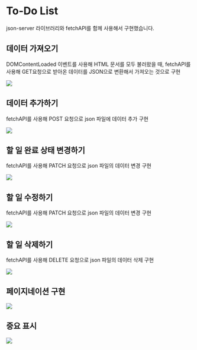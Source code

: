 <h1>To-Do List</h1>
<p>json-server 라이브러리와 fetchAPI를 함께 사용해서 구현했습니다.</p>
<h2>데이터 가져오기</h2>
<p>DOMContentLoaded 이벤트를 사용해 HTML 문서를 모두 불러왔을 때, fetchAPI를 사용해 GET요청으로 받아온 데이터를 JSON으로 변환해서 가져오는 것으로 구현</p>
<img src="https://github.com/tptkds/ToDoList/assets/58039782/2f827822-a7b8-42e9-8fc5-2f4bb9d9a501">

<h2>데이터 추가하기</h2>
<p>fetchAPI를 사용해 POST 요청으로 json 파일에 데이터 추가 구현</p>
<img src="https://github.com/tptkds/ToDoList/assets/58039782/f61d4c91-f9c0-4769-a0c6-b154b494b5cf">

<h2>할 일 완료 상태 변경하기</h2>
<p>fetchAPI를 사용해 PATCH 요청으로 json 파일의 데이터 변경 구현</p>
<img src="https://github.com/tptkds/ToDoList/assets/58039782/e0e192a4-cea2-4593-a4c1-2e670a0f287f">

<h2>할 일 수정하기</h2>
<p>fetchAPI를 사용해 PATCH 요청으로 json 파일의 데이터 변경 구현</p>
<img src="https://github.com/tptkds/ToDoList/assets/58039782/10c36465-3c3b-48ba-8daf-58f407ee368a">

<h2>할 일 삭제하기</h2>
<p>fetchAPI를 사용해 DELETE 요청으로 json 파일의 데이터 삭제 구현</p>
<img src="https://github.com/tptkds/ToDoList/assets/58039782/7cb95eeb-8e62-4366-88a8-da6176075eb4">

<h2>페이지네이션 구현</h2>
<img src="https://github.com/tptkds/ToDoList/assets/58039782/ee0b342a-7d5f-487d-9c38-ca72ddf5e682">

<h2>중요 표시</h2>
<img src="https://github.com/tptkds/ToDoList/assets/58039782/7e4f48fd-4671-4e18-a073-a6dccfe00e50">
